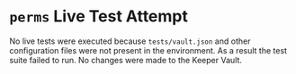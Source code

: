 # `perms` Live Test Attempt

No live tests were executed because `tests/vault.json` and other configuration files were not present in the environment. As a result the test suite failed to run. No changes were made to the Keeper Vault.
